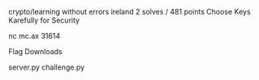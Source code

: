 crypto/learning without errors
ireland
2 solves / 481 points
Choose Keys Karefully for Security

nc mc.ax 31614

Flag
Downloads

server.py
challenge.py
